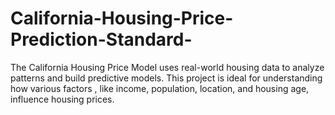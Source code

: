 # California-Housing-Price-Prediction-Standard-
The California Housing Price Model uses real-world housing data to analyze patterns and build predictive models. This project is ideal for understanding how various factors , like income, population, location, and housing age, influence housing prices.
